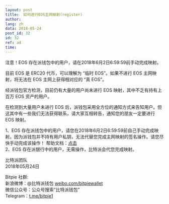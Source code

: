 ```yaml
---
layout: post
title:  如何进行EOS主网映射(register)
author: 
lang: zh
data: 2018-05-24
post_id: 32
id: 32
ref: ad
time: 
---
```



注意！EOS 存在派钱包中的用户，请在2018年6月2日6:59:59前手动完成映射。


目前 EOS 是 ERC20 代币，可以理解为 “临时 EOS”。如果不进行 EOS 主网映射，将无法在 EOS 主网上获得相对应的 “真 EOS”。

经派钱包官方检测，目前仍有大量的用户尚未进行 EOS 映射，其中不乏有持有上百万 EOS 资产的用户。

在检测到大量用户未进行 EOS 后，派钱包采用全方位的通知方式来告知用户。但这其中有一些我们无法获得联系，请大家互相转告，通知您的朋友一定要进行 EOS 映射。

1、EOS 存在派钱包中的用户，请您在2018年6月2日6:59:59前自己手动完成映射。因为派钱包并不持有用户私钥，无法代替您完成主网映射的签名操作。请您尽快手动完成该操作！
帮助文档：<a href="http://docs.bitpie.com/zh_CN/latest/commonContract/index.html#eos-register" target="_blank">点击</a><br/>
2、EOS 存在派银行中的用户，无需操作，比特派会代您完成映射。


比特派团队<br/>
2018年05月24日

Bitpie 社群:<br/>
新浪微博：@比特派钱包 <a href="https://weibo.com/bitpiewallet" target="_blank">weibo.com/bitpiewallet</a><br/>
微信公众号：公众号搜索“比特派钱包”<br/>
Telegram：<a href="https://t.me/bitpie1" target="_blank">t.me/bitpie1</a>

